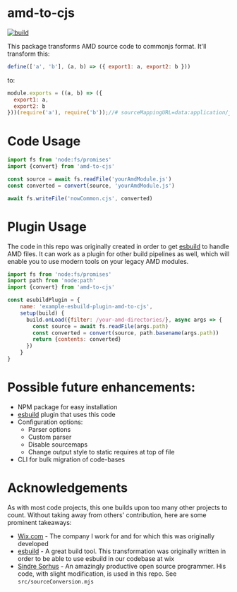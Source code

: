 # amd-to-cjs
[![build](https://github.com/ronyhe/amd-to-cjs/actions/workflows/build.yml/badge.svg?event=push)](https://github.com/ronyhe/amd-to-cjs/actions/workflows/build.yml)

This package transforms AMD source code to commonjs format.
It'll transform this:
```javascript
define(['a', 'b'], (a, b) => ({ export1: a, export2: b }))
```
to:
```javascript
module.exports = ((a, b) => ({
  export1: a,
  export2: b
}))(require('a'), require('b'));//# sourceMappingURL=data:application/json;base64,eyJ2ZXJzaW9uIjozLCJuYW1lcyI6W10sInNvdXJjZXMiOltdLCJzb3VyY2VzQ29udGVudCI6W10sIm1hcHBpbmdzIjoiIn0=
```

# Code Usage
```javascript
import fs from 'node:fs/promises'
import {convert} from 'amd-to-cjs'

const source = await fs.readFile('yourAmdModule.js')
const converted = convert(source, 'yourAmdModule.js')

await fs.writeFile('nowCommon.cjs', converted)
```

# Plugin Usage
The code in this repo was originally created in order to get [esbuild](https://esbuild.github.io/) to handle AMD files.
It can work as a plugin for other build pipelines as well, which will enable you to use modern tools on your legacy AMD modules.
```javascript
import fs from 'node:fs/promises'
import path from 'node:path'
import {convert} from 'amd-to-cjs'

const esubildPlugin = {
    name: 'example-esbuild-plugin-amd-to-cjs',
    setup(build) {
      build.onLoad({filter: /your-amd-directories/}, async args => {
        const source = await fs.readFile(args.path)
        const converted = convert(source, path.basename(args.path))
        return {contents: converted}
      })    
    }
}
```

# Possible future enhancements:
- NPM package for easy installation
- [esbuild](https://esbuild.github.io/) plugin that uses this code
- Configuration options:
  - Parser options
  - Custom parser
  - Disable sourcemaps
  - Change output style to static requires at top of file
- CLI for bulk migration of code-bases

# Acknowledgements
As with most code projects, this one builds upon too many other projects to count.
Without taking away from others' contribution, here are some prominent takeaways:
- [Wix.com](https://www.wix.com) - The company I work for and for which this was originally developed
- [esbuild](https://esbuild.github.io/) - A great build tool. This transformation was originally written in order to be able to use esbuild in our codebase at wix
- [Sindre Sorhus](https://sindresorhus.com/) - An amazingly productive open source programmer. His code, with slight modification, is used in this repo. See `src/sourceConversion.mjs`
